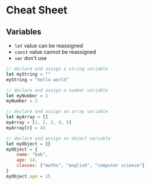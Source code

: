 # Cheat Sheet

## Variables

- `let` value can be reassigned
- `const` value cannot be reassigned
- `var` don't use

```javascript
// declare and assign a string variable
let myString = ""
myString = "hello world"

// declare and assign a number variable
let myNumber = 1
myNumber = 2

// declare and assign an array variable
let myArray = []
myArray = [1, 2, 3, 4, 5]
myArray[0] = 43

// declare and assign an object variable
let myObject = {}
myObject = {
    name: "bob",
    age: 14,
    classes: ["maths", "english", "computer science"]
}
myObject.age = 15
```